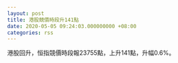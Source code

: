 ```yaml
---
layout: post
title: 港股競價時段升141點
date: 2020-05-05 09:24:03.000000000 +08:00
categories: rss
---
```


港股回升，恒指競價時段報23755點，上升141點，升幅0.6%。
